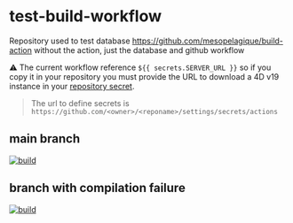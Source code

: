 # test-build-workflow

Repository used to test database https://github.com/mesopelagique/build-action without the action, just the database and github workflow

⚠️ The current workflow reference `${{ secrets.SERVER_URL }}` so if you copy it in your repository you must provide the URL to download a 4D v19 instance in your [repository secret](https://docs.github.com/en/actions/reference/encrypted-secrets).
> The url to define secrets is `https://github.com/<owner>/<reponame>/settings/secrets/actions`

## main branch

[![build](https://github.com/mesopelagique/test-build-workflow/actions/workflows/build.yml/badge.svg)](https://github.com/mesopelagique/test-build-workflow/actions/workflows/build.yml?query=branch%3Amain)

## branch with compilation failure

[![build](https://github.com/mesopelagique/test-build-workflow/actions/workflows/build.yml/badge.svg?branch=feature%2Ffailure)](https://github.com/mesopelagique/test-build-workflow/actions/workflows/build.yml?query=branch%3Afeature%2Ffailure)
